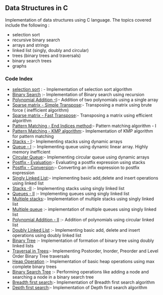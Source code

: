 ## Data Structures in C
Implementation of data structures using C language. The topics covered include the following :
*  selection sort
*  recursive binary search
*  arrays and strings
*  linked list (singly, doubly and circular)
*  trees (binary trees and traversals)
*  binary search trees
*  graphs

### Code Index

* [selection sort](https://github.com/SalientPharaoh/Basic_Data_Structures/blob/main/selectionsort.c) : - Implementation of selection sort algorithm
* [Binary Search](https://github.com/SalientPharaoh/Basic_Data_Structures/blob/main/binarysearch.c) :- Implementation of Binary search using recursion
* [Polynomial Addition -I](https://github.com/SalientPharaoh/Basic_Data_Structures/blob/main/polynomial_addition_1.c):- Addition of two polynomials using a single array
* [Sparse matrix - Simple Transpose](https://github.com/SalientPharaoh/Basic_Data_Structures/blob/main/simple_transpose.c):- Transposing a matrix using brute force ( inefficient algorithm)
* [Sparse matrix - Fast Transpose](https://github.com/SalientPharaoh/Basic_Data_Structures/blob/main/fast_transpose.c):- Transposing a matrix using efficient algorithm
* [Pattern Matching - End Indices method](https://github.com/SalientPharaoh/Basic_Data_Structures/blob/main/end_indices_algo.c):- Pattern matching algorithm - I
* [Pattern Matching - KMP algorithm](https://github.com/SalientPharaoh/Basic_Data_Structures/blob/main/kmp_algorithm.c):- Implementation of KMP algorithm for pattern matching
* [Stacks - I](https://github.com/SalientPharaoh/Basic_Data_Structures/blob/main/stack_1.c):- Implementing stacks using dynamic arrays
* [Queue - I](https://github.com/SalientPharaoh/Basic_Data_Structures/blob/main/queue_1.c) :- Implementing queue using dynamic linear array. Highly memory inefficient
* [Circular Queue](https://github.com/SalientPharaoh/Basic_Data_Structures/blob/main/circularqueue.c):- Implementing circular queue using dynamic arrays
* [Postfix - Evaluation](https://github.com/SalientPharaoh/Basic_Data_Structures/blob/main/postfixevaluation.c):- Evaluating a postfix expression using stacks
* [Postfix - Conversion](https://github.com/SalientPharaoh/Basic_Data_Structures/blob/main/infixtopostfix.c):- Converting an infix expression to postfix expression
* [Singly Linked List](https://github.com/SalientPharaoh/Basic_Data_Structures/blob/main/singlylinkedlist_1.c):- implementing basic add,delete and insert operations using linked list
* [Stacks -II]() :- Implementing stacks using singly linked list
* [Queues - II]() :- Implementing queues using singly linked list
* [Multiple stacks]():- Implementation of multiple stacks using singly linked list
* [Multiple queue]() :- implementation of multiple queues using singly linked list
* [Polynomial Addition - II]() :- Addition of polynomials using circular linked list
* [Doubly Linked List]() :- Implementing basic add, delete and insert operations using doubly linked list
* [Binary Tree]() :- Implementation of formation of binary tree using doubly linked lists
* [Traversal in Trees]():- Implementing Postorder, Inorder, Preorder and Level Order Binary Tree traversals
* [Heap Operation]() :- Implementation of basic heap operations using max complete binary trees
* [Binary Search Tree]() :- Performing operations like adding a node and searching a node in a binary search tree
* [Breadth first search]():- Implementation of Breadth first search algorithm
* [Depth first search]():- Implementation of Depth first search algorithm
